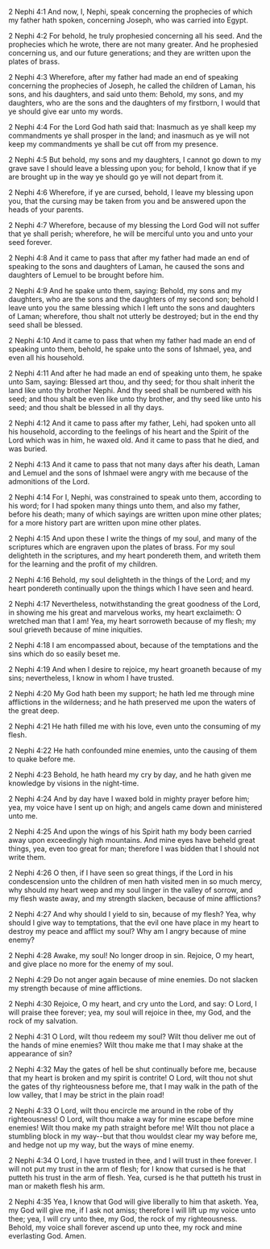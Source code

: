 2 Nephi 4:1 And now, I, Nephi, speak concerning the prophecies of which
my father hath spoken, concerning Joseph, who was carried into Egypt.

2 Nephi 4:2 For behold, he truly prophesied concerning all his seed. And
the prophecies which he wrote, there are not many greater. And he
prophesied concerning us, and our future generations; and they are
written upon the plates of brass.

2 Nephi 4:3 Wherefore, after my father had made an end of speaking
concerning the prophecies of Joseph, he called the children of Laman,
his sons, and his daughters, and said unto them: Behold, my sons, and my
daughters, who are the sons and the daughters of my firstborn, I would
that ye should give ear unto my words.

2 Nephi 4:4 For the Lord God hath said that: Inasmuch as ye shall keep
my commandments ye shall prosper in the land; and inasmuch as ye will
not keep my commandments ye shall be cut off from my presence.

2 Nephi 4:5 But behold, my sons and my daughters, I cannot go down to my
grave save I should leave a blessing upon you; for behold, I know that
if ye are brought up in the way ye should go ye will not depart from it.

2 Nephi 4:6 Wherefore, if ye are cursed, behold, I leave my blessing
upon you, that the cursing may be taken from you and be answered upon
the heads of your parents.

2 Nephi 4:7 Wherefore, because of my blessing the Lord God will not
suffer that ye shall perish; wherefore, he will be merciful unto you and
unto your seed forever.

2 Nephi 4:8 And it came to pass that after my father had made an end of
speaking to the sons and daughters of Laman, he caused the sons and
daughters of Lemuel to be brought before him.

2 Nephi 4:9 And he spake unto them, saying: Behold, my sons and my
daughters, who are the sons and the daughters of my second son; behold I
leave unto you the same blessing which I left unto the sons and
daughters of Laman; wherefore, thou shalt not utterly be destroyed; but
in the end thy seed shall be blessed.

2 Nephi 4:10 And it came to pass that when my father had made an end of
speaking unto them, behold, he spake unto the sons of Ishmael, yea, and
even all his household.

2 Nephi 4:11 And after he had made an end of speaking unto them, he
spake unto Sam, saying: Blessed art thou, and thy seed; for thou shalt
inherit the land like unto thy brother Nephi. And thy seed shall be
numbered with his seed; and thou shalt be even like unto thy brother,
and thy seed like unto his seed; and thou shalt be blessed in all thy
days.

2 Nephi 4:12 And it came to pass after my father, Lehi, had spoken unto
all his household, according to the feelings of his heart and the Spirit
of the Lord which was in him, he waxed old. And it came to pass that he
died, and was buried.

2 Nephi 4:13 And it came to pass that not many days after his death,
Laman and Lemuel and the sons of Ishmael were angry with me because of
the admonitions of the Lord.

2 Nephi 4:14 For I, Nephi, was constrained to speak unto them, according
to his word; for I had spoken many things unto them, and also my father,
before his death; many of which sayings are written upon mine other
plates; for a more history part are written upon mine other plates.

2 Nephi 4:15 And upon these I write the things of my soul, and many of
the scriptures which are engraven upon the plates of brass. For my soul
delighteth in the scriptures, and my heart pondereth them, and writeth
them for the learning and the profit of my children.

2 Nephi 4:16 Behold, my soul delighteth in the things of the Lord; and
my heart pondereth continually upon the things which I have seen and
heard.

2 Nephi 4:17 Nevertheless, notwithstanding the great goodness of the
Lord, in showing me his great and marvelous works, my heart exclaimeth:
O wretched man that I am! Yea, my heart sorroweth because of my flesh;
my soul grieveth because of mine iniquities.

2 Nephi 4:18 I am encompassed about, because of the temptations and the
sins which do so easily beset me.

2 Nephi 4:19 And when I desire to rejoice, my heart groaneth because of
my sins; nevertheless, I know in whom I have trusted.

2 Nephi 4:20 My God hath been my support; he hath led me through mine
afflictions in the wilderness; and he hath preserved me upon the waters
of the great deep.

2 Nephi 4:21 He hath filled me with his love, even unto the consuming of
my flesh.

2 Nephi 4:22 He hath confounded mine enemies, unto the causing of them
to quake before me.

2 Nephi 4:23 Behold, he hath heard my cry by day, and he hath given me
knowledge by visions in the night-time.

2 Nephi 4:24 And by day have I waxed bold in mighty prayer before him;
yea, my voice have I sent up on high; and angels came down and
ministered unto me.

2 Nephi 4:25 And upon the wings of his Spirit hath my body been carried
away upon exceedingly high mountains. And mine eyes have beheld great
things, yea, even too great for man; therefore I was bidden that I
should not write them.

2 Nephi 4:26 O then, if I have seen so great things, if the Lord in his
condescension unto the children of men hath visited men in so much
mercy, why should my heart weep and my soul linger in the valley of
sorrow, and my flesh waste away, and my strength slacken, because of
mine afflictions?

2 Nephi 4:27 And why should I yield to sin, because of my flesh? Yea,
why should I give way to temptations, that the evil one have place in my
heart to destroy my peace and afflict my soul? Why am I angry because of
mine enemy?

2 Nephi 4:28 Awake, my soul! No longer droop in sin. Rejoice, O my
heart, and give place no more for the enemy of my soul.

2 Nephi 4:29 Do not anger again because of mine enemies. Do not slacken
my strength because of mine afflictions.

2 Nephi 4:30 Rejoice, O my heart, and cry unto the Lord, and say: O
Lord, I will praise thee forever; yea, my soul will rejoice in thee, my
God, and the rock of my salvation.

2 Nephi 4:31 O Lord, wilt thou redeem my soul? Wilt thou deliver me out
of the hands of mine enemies? Wilt thou make me that I may shake at the
appearance of sin?

2 Nephi 4:32 May the gates of hell be shut continually before me,
because that my heart is broken and my spirit is contrite! O Lord, wilt
thou not shut the gates of thy righteousness before me, that I may walk
in the path of the low valley, that I may be strict in the plain road!

2 Nephi 4:33 O Lord, wilt thou encircle me around in the robe of thy
righteousness! O Lord, wilt thou make a way for mine escape before mine
enemies! Wilt thou make my path straight before me! Wilt thou not place
a stumbling block in my way--but that thou wouldst clear my way before
me, and hedge not up my way, but the ways of mine enemy.

2 Nephi 4:34 O Lord, I have trusted in thee, and I will trust in thee
forever. I will not put my trust in the arm of flesh; for I know that
cursed is he that putteth his trust in the arm of flesh. Yea, cursed is
he that putteth his trust in man or maketh flesh his arm.

2 Nephi 4:35 Yea, I know that God will give liberally to him that
asketh. Yea, my God will give me, if I ask not amiss; therefore I will
lift up my voice unto thee; yea, I will cry unto thee, my God, the rock
of my righteousness. Behold, my voice shall forever ascend up unto thee,
my rock and mine everlasting God. Amen.
